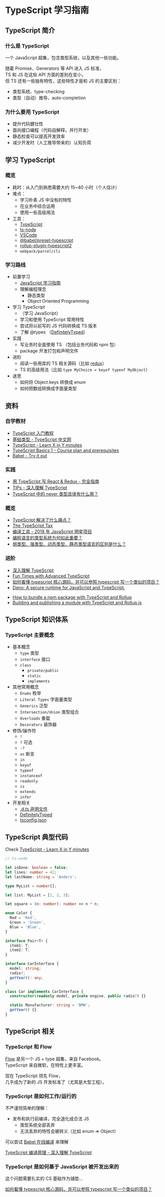 # TypeScript 学习指南

## TypeScript 简介

### 什么是 TypeScript

一个 JavaScript 超集，包含类型系统，以及其他一些功能。

随着 Promise、Generators 等 API 进入 JS 标准，  
TS 和 JS 在这些 API 方面的差别在变小，  
但 TS 还有一些独有特性，这些特性才是和 JS 的主要区别：

- 类型系统、type-checking
- 类型（自动）推导、auto-completion

### 为什么要用 TypeScript

- 提升代码健壮性
- 面向接口编程（代码自解释，并行开发）
- 静态检查可以提高开发效率
- 减少开发时（人工推导带来的）认知负荷

## 学习 TypeScript

### 概览

- 耗时：从入门到熟悉需要大约 15~40 小时（个人估计）
- 难点：
  - 学习朴素 JS 中没有的特性
  - 在业务中综合运用
  - 使用一些高级用法
- 工具：
  - [TypeScript](https://www.npmjs.com/package/typescript)
  - [ts-node](https://github.com/TypeStrong/ts-node)
  - [VSCode](https://formulae.brew.sh/cask/visual-studio-code)
  - [@babel/preset-typescript](https://babeljs.io/docs/en/babel-preset-typescript)
  - [rollup-plugin-typescript2](https://www.npmjs.com/package/rollup-plugin-typescript2)
  - `webpack/parcel/cli`

### 学习路线

- 前置学习
  - [JavaScript 学习指南](./js-foundation.md)
  - 理解编程理念
    - 静态类型
    - Object Oriented Programming
- 学习 TypeScript
  - （学习 JavaScript）
  - 学习和使用 TypeScript 常用特性
  - 尝试将以前写的 JS 代码转换成 TS 版本
  - 了解 @types （[DefinitelyTyped](http://definitelytyped.org/)）
- 实践
  - 写业务时全面使用 TS （包括业务代码和 npm 包）
  - package 开发打包和声明文件
- 进阶
  - 阅读一些用库的 TS 相关源码（比如 [redux](https://github.com/reduxjs/redux/blob/master/src/createStore.ts)）
  - TS 的高级用法（比如 `type MyChoice = keyof typeof MyObject`）
- 迷思
  - 如何将 Object.keys 转换成 enum
  - 如何把数组转换成字面量类型

## 资料

### 自学教材

- [TypeScript 入门教程](https://ts.xcatliu.com/)
- [基础类型 - TypeScript 中文网](https://www.tslang.cn/docs/handbook/basic-types.html)
- [TypeScript - Learn X in Y minutes](https://learnxinyminutes.com/docs/typescript/)
- [TypeScript Basics 1 - Course plan and prerequisites](https://www.youtube.com/watch?v=YPShu0H3RbM&list=PLqq-6Pq4lTTanfgsbnFzfWUhhAz3tIezU&index=1)
- [Babel - Try it out](https://babeljs.io/repl#?presets=typescript)

### 实践

- [用 TypeScript 写 React & Redux - 完全指南](https://github.com/seognil-contributor/react-redux-typescript-guide/tree/zh-pre)
- [TIPs - 深入理解 TypeScript](https://jkchao.github.io/typescript-book-chinese/tips/stringBasedEmuns.html)
- [TypeScript 中的 never 类型具体有什么用？](https://www.zhihu.com/question/354601204/answer/888551021)

### 概览

- [TypeScript 解决了什么痛点？](https://www.zhihu.com/question/308844713)
- [The TypeScript Tax](https://medium.com/javascript-scene/the-typescript-tax-132ff4cb175b)
- [编译工具 - 2018 年 JavaScript 明星项目](https://risingstars.js.org/2018/zh#section-compiler)
- [编程语言的类型系统为何如此重要？](https://www.zhihu.com/question/23434097)
- [弱类型、强类型、动态类型、静态类型语言的区别是什么？](https://www.zhihu.com/question/19918532)

### 进阶

- [深入理解 TypeScript](https://jkchao.github.io/typescript-book-chinese/)
- [Fun Times with Advanced TypeScript](https://www.youtube.com/watch?v=TtDP6lpSjWc)
- [如何看懂 typescript 核心源码，并可以参照 typescript 写一个类似的项目？](https://www.zhihu.com/question/318505680)
- [Deno: A secure runtime for JavaScript and TypeScript.](https://github.com/denoland/deno)

* [How to bundle a npm package with TypeScript and Rollup](https://medium.com/@paleo.said/how-to-bundle-an-npm-package-with-typescript-and-rollup-f80e0f196189)
* [Building and publishing a module with TypeScript and Rollup.js](https://hackernoon.com/building-and-publishing-a-module-with-typescript-and-rollup-js-faa778c85396)

## TypeScript 知识体系

### TypeScript 主要概念

- 基本概念
  - `type` 类型
  - `interface` 接口
  - `class`
    - `private/public`
    - `static`
    - `implements`
- 其他常用概念
  - `Enums` 枚举
  - `Literal Types` 字面量类型
  - `Generics` 泛型
  - `Intersection/Union` 类型组合
  - `Overloads` 重载
  - `Decorators` 装饰器
- 修饰/操作符
  - `!`
  - `?` 可选
  - `-?`
  - `as` 断言
  - `in`
  - `keyof`
  - `typeof`
  - `instanceof`
  - `readonly`
  - `is`
  - `extends`
  - `infer`
- 开发相关
  - [.d.ts 声明文件](https://www.tslang.cn/docs/handbook/declaration-files/publishing.html)
  - [DefinitelyTyped](http://definitelytyped.org/)
  - [tsconfig.json](https://www.tslang.cn/docs/handbook/tsconfig-json.html)

## TypeScript 典型代码

Check [TypeScript - Learn X in Y minutes](https://learnxinyminutes.com/docs/typescript/)

```typescript
// ts-node

let isDone: boolean = false;
let lines: number = 42;
let lastName: string = 'Anders';

type MyList = number[];

let list: MyList = [1, 2, 3];

let square = (n: number): number => n * n;

enum Color {
  Red = 'Red',
  Green = 'Green',
  Blue = 'Blue',
}

interface Pair<T> {
  item1: T;
  item2: T;
}

interface CarInterface {
  model: string;
  radio?;
  getYear(): any;
}

class Car implements CarInterface {
  constructor(readonly model, private engine, public radio?) {}

  static Manufacturer: string = 'BMW';
  getYear() {}
}
```

## TypeScript 相关

### TypeScript 和 Flow

[Flow](https://flow.org/) 是另一个 JS + type 超集，来自 Facebook。  
TypeScript 来自微软，在特性上更丰富。

现在 TypeScript 领先 Flow，  
几乎成为了新的 JS 开发标准了（尤其是大型工程）。

### TypeScript 是如何工作/运行的

不严谨但简单的理解：

- 发布和执行前编译，完全退化成合法 JS
  - 类型系统全部丢弃
  - 无法丢弃的特性会被转义（比如 enum => Object）

可以尝试 [Babel 在线编译](https://babeljs.io/repl#?presets=typescript) 来理解

[TypeScript 编译原理 - 深入理解 TypeScript](https://jkchao.github.io/typescript-book-chinese/compiler/overview.html)

### TypeScript 是如何基于 JavaScript 被开发出来的

这个问题需要扎实的 CS 基础作为铺垫…

[如何看懂 typescript 核心源码，并可以参照 typescript 写一个类似的项目？](https://www.zhihu.com/question/318505680)
